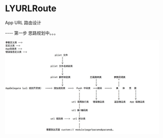 # LYURLRoute

App URL 路由设计

----  第一步  思路规划中。。。

![image](http://github.com/LYKit/LYURLRoute/raw/master/image/1.png)
